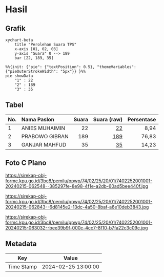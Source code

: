 # Hasil

## Grafik

```mermaid
xychart-beta
    title "Perolehan Suara TPS"
    x-axis [01, 02, 03]
    y-axis "Suara" 0 --> 189
    bar [22, 189, 35]
```

```mermaid
%%{init: {"pie": {"textPosition": 0.5}, "themeVariables": {"pieOuterStrokeWidth": "5px"}} }%%
pie showData
    "1" : 22
    "2" : 189
    "3" : 35
```

## Tabel

| No. | Nama Paslon    | Suara | Suara (raw) | Persentase |
|:--- |:-------------- | -----:| -----------:| ----------:|
| 1   | ANIES MUHAIMIN | 22    | [22][p-1]   | 8,94       |
| 2   | PRABOWO GIBRAN | 189   | [189][p-2]  | 76,83      |
| 3   | GANJAR MAHFUD  | 35    | [35][p-3]   | 14,23      |


[p-1]: https://github.com/gigit-pemilu/pemilu-2024-74-sulawesi-tenggara/blob/main/pilpres/hitung-suara/sub/74-sulawesi-tenggara/sub/02-konawe/sub/25-meluhu/sub/2001-woerahi/sub/001-tps/sub/paslon-1.txt
[p-2]: https://github.com/gigit-pemilu/pemilu-2024-74-sulawesi-tenggara/blob/main/pilpres/hitung-suara/sub/74-sulawesi-tenggara/sub/02-konawe/sub/25-meluhu/sub/2001-woerahi/sub/001-tps/sub/paslon-2.txt
[p-3]: https://github.com/gigit-pemilu/pemilu-2024-74-sulawesi-tenggara/blob/main/pilpres/hitung-suara/sub/74-sulawesi-tenggara/sub/02-konawe/sub/25-meluhu/sub/2001-woerahi/sub/001-tps/sub/paslon-3.txt

## Foto C Plano

https://sirekap-obj-formc.kpu.go.id/3bc8/pemilu/ppwp/74/02/25/20/01/7402252001001-20240215-062548--385297fe-8e98-4f1e-a2db-60ad5bee440f.jpg

https://sirekap-obj-formc.kpu.go.id/3bc8/pemilu/ppwp/74/02/25/20/01/7402252001001-20240215-062843--6d8145e2-13dc-4a50-8baf-a6e10deb3843.jpg

https://sirekap-obj-formc.kpu.go.id/3bc8/pemilu/ppwp/74/02/25/20/01/7402252001001-20240215-063032--bee39b9f-000c-4cc7-8f10-b7fa22c3c09c.jpg


## Metadata

| Key        | Value               |
| ---------- | ------------------- |
| Time Stamp | 2024-02-25 13:00:00 |



